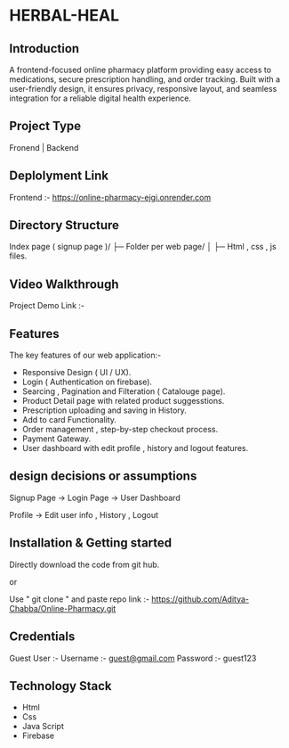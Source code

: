 # HERBAL-HEAL


## Introduction
A frontend-focused online pharmacy platform providing easy access to medications, secure prescription handling, and order tracking. Built with a user-friendly design, it ensures privacy, responsive layout, and seamless integration for a reliable digital health experience.


## Project Type
Fronend | Backend


## Deplolyment Link
Frontend :- https://online-pharmacy-ejgi.onrender.com


## Directory Structure
Index page ( signup page )/
├─ Folder per web page/
│  ├─ Html , css , js files.


## Video Walkthrough 
Project Demo Link :-


## Features
The key features of our web application:-

- Responsive Design ( UI / UX).
- Login ( Authentication on firebase).
- Searcing , Pagination and Filteration ( Catalouge page).
- Product Detail page with related product suggesstions.
- Prescription uploading and saving in History.
- Add to card Functionality.
- Order management , step-by-step checkout process.
- Payment Gateway.
- User dashboard with edit profile , history and logout features.


## design decisions or assumptions
Signup Page -> Login Page -> User Dashboard

Profile -> Edit user info , History , Logout 


## Installation & Getting started
Directly download the code from git hub.

or

Use " git clone " and paste repo link :- https://github.com/Aditya-Chabba/Online-Pharmacy.git


## Credentials
Guest User :-
Username :- guest@gmail.com
Password :- guest123


## Technology Stack

- Html
- Css
- Java Script
- Firebase
